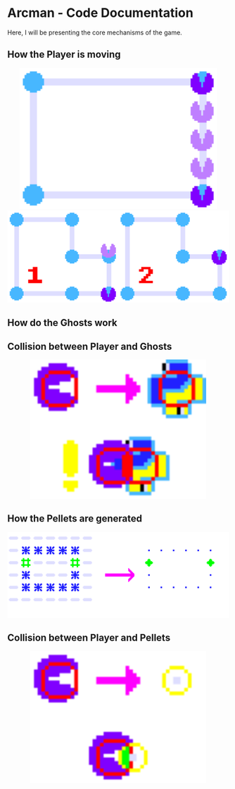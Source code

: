 # Arcman - Code Documentation

Here, I will be presenting the core mechanisms of the game.

## How the Player is moving

<div style="text-align: center;">
    <img src="resources/Node_Movement.svg" style="width: 450px;"/>
</div>

<div style="text-align: center;">
    <img src="resources/Node_Overshoot.svg" style="width: 600px;"/>
</div>

## How do the Ghosts work

## Collision between Player and Ghosts

<div style="text-align: center;">
    <img src="resources/Ghost_Collision.svg" style="width: 400px;"/>
</div>

## How the Pellets are generated

<div style="text-align: center;">
    <img src="resources/Pellet_Generation.svg" style="width: 600px;"/>
</div>

## Collision between Player and Pellets

<div style="text-align: center;">
    <img src="resources/Pellet_Collision.svg" style="width: 400px;"/>
</div>

